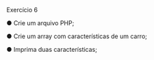 Exercício 6

● Crie um arquivo PHP;

● Crie um array com características de um carro;

● Imprima duas características;